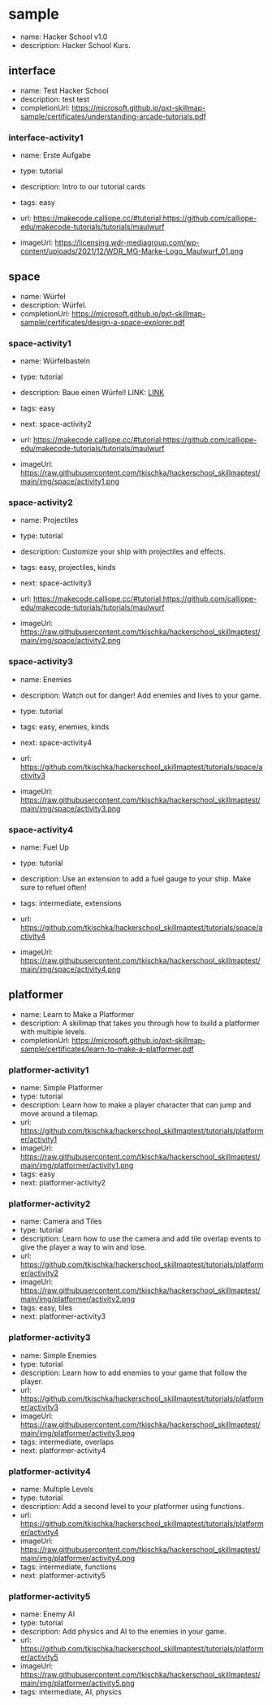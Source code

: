# sample
* name: Hacker School v1.0
* description: Hacker School Kurs.

## interface
* name: Test Hacker School
* description: test test
* completionUrl: https://microsoft.github.io/pxt-skillmap-sample/certificates/understanding-arcade-tutorials.pdf

### interface-activity1

* name: Erste Aufgabe
* type: tutorial
* description: Intro to our tutorial cards
* tags: easy

* url: https://makecode.calliope.cc/#tutorial:https://github.com/calliope-edu/makecode-tutorials/tutorials/maulwurf 
* imageUrl: https://licensing.wdr-mediagroup.com/wp-content/uploads/2021/12/WDR_MG-Marke-Logo_Maulwurf_01.png

## space
* name: Würfel
* description: Würfel.
* completionUrl: https://microsoft.github.io/pxt-skillmap-sample/certificates/design-a-space-explorer.pdf

### space-activity1

* name: Würfelbasteln
* type: tutorial
* description: Baue einen Würfel! LINK: [LINK](https://makecode.calliope.cc/#tutorial:https://github.com/calliope-edu/makecode-tutorials/tutorials/maulwurf) 
* tags: easy
* next: space-activity2

* url: https://makecode.calliope.cc/#tutorial:https://github.com/calliope-edu/makecode-tutorials/tutorials/maulwurf
* imageUrl: https://raw.githubusercontent.com/tkischka/hackerschool_skillmaptest/main/img/space/activity1.png

### space-activity2

* name: Projectiles
* type: tutorial
* description: Customize your ship with projectiles and effects.
* tags: easy, projectiles, kinds
* next: space-activity3

* url: https://makecode.calliope.cc/#tutorial:https://github.com/calliope-edu/makecode-tutorials/tutorials/maulwurf
* imageUrl: https://raw.githubusercontent.com/tkischka/hackerschool_skillmaptest/main/img/space/activity2.png

### space-activity3

* name: Enemies
* description: Watch out for danger! Add enemies and lives to your game.
* type: tutorial
* tags: easy, enemies, kinds
* next: space-activity4

* url: https://github.com/tkischka/hackerschool_skillmaptest/tutorials/space/activity3
* imageUrl: https://raw.githubusercontent.com/tkischka/hackerschool_skillmaptest/main/img/space/activity3.png

### space-activity4

* name: Fuel Up
* type: tutorial
* description: Use an extension to add a fuel gauge to your ship. Make sure to refuel often!
* tags: intermediate, extensions


* url: https://github.com/tkischka/hackerschool_skillmaptest/tutorials/space/activity4
* imageUrl: https://raw.githubusercontent.com/tkischka/hackerschool_skillmaptest/main/img/space/activity4.png



## platformer
* name: Learn to Make a Platformer
* description: A skillmap that takes you through how to build a platformer with multiple levels.
* completionUrl: https://microsoft.github.io/pxt-skillmap-sample/certificates/learn-to-make-a-platformer.pdf

### platformer-activity1

* name: Simple Platformer
* type: tutorial
* description: Learn how to make a player character that can jump and move around a tilemap.
* url: https://github.com/tkischka/hackerschool_skillmaptest/tutorials/platformer/activity1
* imageUrl: https://raw.githubusercontent.com/tkischka/hackerschool_skillmaptest/main/img/platformer/activity1.png
* tags: easy
* next: platformer-activity2

### platformer-activity2

* name: Camera and Tiles
* type: tutorial
* description: Learn how to use the camera and add tile overlap events to give the player a way to win and lose.
* url: https://github.com/tkischka/hackerschool_skillmaptest/tutorials/platformer/activity2
* imageUrl: https://raw.githubusercontent.com/tkischka/hackerschool_skillmaptest/main/img/platformer/activity2.png
* tags: easy, tiles
* next: platformer-activity3

### platformer-activity3

* name: Simple Enemies
* type: tutorial
* description: Learn how to add enemies to your game that follow the player.
* url: https://github.com/tkischka/hackerschool_skillmaptest/tutorials/platformer/activity3
* imageUrl: https://raw.githubusercontent.com/tkischka/hackerschool_skillmaptest/main/img/platformer/activity3.png
* tags: intermediate, overlaps
* next: platformer-activity4

### platformer-activity4

* name: Multiple Levels
* type: tutorial
* description: Add a second level to your platformer using functions.
* url: https://github.com/tkischka/hackerschool_skillmaptest/tutorials/platformer/activity4
* imageUrl: https://raw.githubusercontent.com/tkischka/hackerschool_skillmaptest/main/img/platformer/activity4.png
* tags: intermediate, functions
* next: platformer-activity5

### platformer-activity5

* name: Enemy AI
* type: tutorial
* description: Add physics and AI to the enemies in your game.
* url: https://github.com/tkischka/hackerschool_skillmaptest/tutorials/platformer/activity5
* imageUrl: https://raw.githubusercontent.com/tkischka/hackerschool_skillmaptest/main/img/platformer/activity5.png
* tags: intermediate, AI, physics
